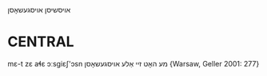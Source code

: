 אויסשיסן
אויסגעשאָסן

CENTRAL
========

mɛ-t zɛ aɬɛ ɔːsgiɛʃ'ɔsn מע האָט זיי אַלע אויסגעשאָסן {Warsaw, Geller 2001: 277}
